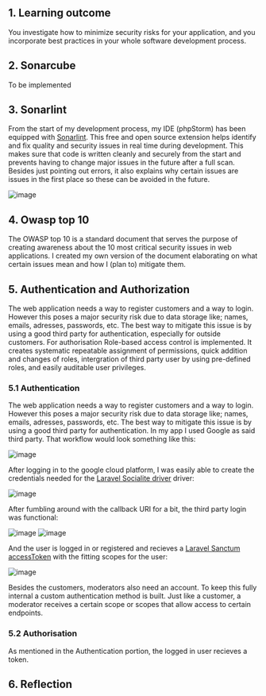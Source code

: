 ## 1. Learning outcome
You investigate how to minimize security risks for your application, and you incorporate best practices in your whole software development process. 

## 2. Sonarcube 
To be implemented

## 3. Sonarlint
From the start of my development process, my IDE (phpStorm) has been equipped with [Sonarlint](https://www.sonarsource.com/products/sonarlint/). This free and open source extension helps identify and fix quality and security issues in real time during development. This makes sure that code is written cleanly and securely from the start and prevents having to change major issues in the future after a full scan. Besides just pointing out errors, it also explains why certain issues are issues in the first place so these can be avoided in the future.

![image](https://user-images.githubusercontent.com/46562627/171626458-90b1ec25-9292-4da4-b49a-d75690d82302.png)

## 4. Owasp top 10
The OWASP top 10 is a standard document that serves the purpose of creating awareness about the 10 most critical security issues in web applications. I created my own version of the document elaborating on what certain issues mean and how I (plan to) mitigate them.

## 5. Authentication and Authorization
The web application needs a way to register customers and a way to login. However this poses a major security risk due to data storage like; names, emails, adresses, passwords, etc. 
The best way to mitigate this issue is by using a good third party for authentication, especially for outside customers.
For authorisation Role-based access control is implemented. It creates systematic repeatable assignment of permissions, quick addition and changes of roles, intergration of third party user by using pre-defined roles, and easily auditable user privileges.

### 5.1 Authentication
The web application needs a way to register customers and a way to login. However this poses a major security risk due to data storage like; names, emails, adresses, passwords, etc. 
The best way to mitigate this issue is by using a good third party for authentication.
In my app I used Google as said third party.
That workflow would look something like this:

![image](https://developers.google.com/identity/protocols/oauth2/images/flows/implicit.png)

After logging in to the google cloud platform, I was easily able to create the credentials needed for the [Laravel Socialite driver](https://laravel.com/docs/9.x/socialite) driver:

![image](https://user-images.githubusercontent.com/46562627/171624018-4c02fccc-6028-433b-8f08-f1cdde7f4bbd.png)

After fumbling around with the callback URI for a bit, the third party login was functional:

![image](https://user-images.githubusercontent.com/46562627/171625068-f2a2dc16-d3ef-4924-8c8e-d74681268480.png)
![image](https://user-images.githubusercontent.com/46562627/171625197-f7bd2213-0a83-4ae8-ae69-6d7b17643774.png)

And the user is logged in or registered and recieves a [Laravel Sanctum accessToken](https://laravel.com/docs/9.x/sanctum) with the fitting scopes for the user:

![image](https://user-images.githubusercontent.com/46562627/171625743-4529d79c-7989-4a1c-8c18-ed9991083eb4.png)

Besides the customers, moderators also need an account. To keep this fully internal a custom authentication method is built. Just like a customer, a moderator receives a certain scope or scopes that allow access to certain endpoints.

### 5.2 Authorisation
As mentioned in the Authentication portion, the logged in user recieves a token. 


## 6. Reflection
